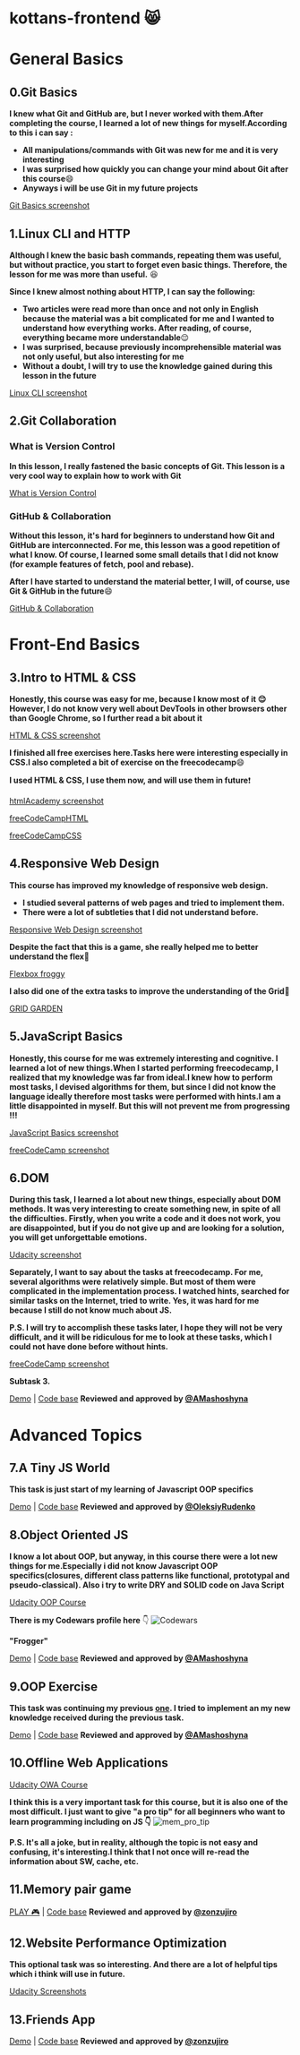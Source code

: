 # kottans-frontend  :smile_cat:
# General Basics

## 0.Git Basics
**I knew what Git and GitHub are, but I never worked with them.After completing the course, I learned a lot of new things for myself.According to this i can say :**

* **All manipulations/commands with Git was new for me and it is very interesting**
* **I was surprised how quickly you can change your mind about Git after this course**:smile:
* **Anyways i will be use Git in my future projects**

[Git Basics screenshot](https://github.com/babayK0/kottans-frontend/raw/master/task_git_basics/task_git_basics.PNG)

## 1.Linux CLI and HTTP
**Although I knew the basic bash commands, repeating them was useful, but without practice, you start to forget even basic things. Therefore, the lesson for me was more than useful.** :satisfied:

**Since I knew almost nothing about HTTP, I can say the following:**
* **Two articles were read more than once and not only in English because the material was a bit complicated for me and I wanted to understand how everything works. After reading, of course, everything became more understandable**:relieved:
* **I was surprised, because previously incomprehensible material was not only useful, but also interesting for me** 
* **Without a doubt, I will try to use the knowledge gained during this lesson in the future**

[Linux CLI screenshot](https://github.com/babayK0/kottans-frontend/raw/master/task_linux_cli/task_linux_cli.PNG)

## 2.Git Collaboration
### What is Version Control
**In this lesson, I really fastened the basic concepts of Git. This lesson is a very cool way to explain how to work with Git**

[What is Version Control](https://github.com/babayK0/kottans-frontend/raw/master/task_git_collaboration/task_git_collaboration1.PNG)

### GitHub & Collaboration
**Without this lesson, it's hard for beginners to understand how Git and GitHub are interconnected. For me, this lesson was a good repetition of what I know. Of course, I learned some small details that I did not know (for example features of fetch, pool and rebase).**

**After I have started to understand the material better, I will, of course, use Git & GitHub in the future**:smile:

[GitHub & Collaboration](https://github.com/babayK0/kottans-frontend/raw/master/task_git_collaboration/task_git_collaboration2.PNG)
        
      
# Front-End Basics
## 3.Intro to HTML & CSS
**Honestly, this course was easy for me, because I know most of it :relieved: However, I do not know very well about DevTools in other browsers other than Google Chrome, so I further read a bit about it**

[HTML & CSS screenshot](https://github.com/babayK0/kottans-frontend/raw/master/task_git_html_css_intro/task_html_css_intro1.PNG)

**I finished all free exercises here.Tasks here were interesting especially in CSS.I also completed a bit of exercise on the freecodecamp**:smile:

**I used HTML & CSS, I use them now, and will use them in future**:exclamation:

[htmlAcademy screenshot](https://github.com/babayK0/kottans-frontend/raw/master/task_git_html_css_intro/task_html_css_intro.PNG)

[freeCodeCampHTML](https://github.com/babayK0/kottans-frontend/raw/master/task_git_html_css_intro/task_html_css_intro2.PNG)

[freeCodeCampCSS](https://github.com/babayK0/kottans-frontend/raw/master/task_git_html_css_intro/task_html_css_intro3.PNG)
   
## 4.Responsive Web Design
**This course has improved my knowledge of responsive web design.**
* **I studied several patterns of web pages and tried to implement them.**
* **There were a lot of subtleties that I did not understand before.**

[Responsive Web Design screenshot](https://github.com/babayK0/kottans-frontend/raw/master/task_responsive_web_design/task_responsive_web_design1.PNG)

**Despite the fact that this is a game, she really helped me to better understand the flex**:frog:

[Flexbox froggy](https://github.com/babayK0/kottans-frontend/raw/master/task_responsive_web_design/task_responsive_web_design2.PNG)

**I also did one of the extra tasks to improve the understanding of the Grid**:deciduous_tree:

[GRID GARDEN](https://github.com/babayK0/kottans-frontend/raw/master/task_responsive_web_design/task_responsive_web_design3.PNG)
        
      
## 5.JavaScript Basics
**Honestly, this course for me was extremely interesting and cognitive. I learned a lot of new things.When I started performing freecodecamp, I realized that my knowledge was far from ideal.I knew how to perform most tasks, I devised algorithms for them, but since I did not know the language ideally therefore most tasks were performed with hints.I am a little disappointed in myself. But this will not prevent me from progressing !!!**

[JavaScript Basics screenshot](https://github.com/babayK0/kottans-frontend/raw/master/task_js_basics/task_js_basics1.PNG)

[freeCodeCamp screenshot](https://github.com/babayK0/kottans-frontend/raw/master/task_js_basics/task_js_basics2.PNG)

      

## 6.DOM
**During this task, I learned a lot about new things, especially about DOM methods. It was very interesting to create something new, in spite of all the difficulties. Firstly, when you write a code and it does not work, you are disappointed, but if you do not give up and are looking for a solution, you will get unforgettable emotions.**

[Udacity screenshot](https://github.com/babayK0/kottans-frontend/raw/master/task_js_dom/task_js_dom.PNG)

**Separately, I want to say about the tasks at freecodecamp. For me, several algorithms were relatively simple. But most of them were complicated in the implementation process. I watched hints, searched for similar tasks on the Internet, tried to write. Yes, it was hard for me because I still do not know much about JS.**

**P.S. I will try to accomplish these tasks later, I hope they will not be very difficult, and it will be ridiculous for me to look at these tasks, which I could not have done before without hints.**

[freeCodeCamp screenshot](https://github.com/babayK0/kottans-frontend/raw/master/task_js_dom/freecodecamp.PNG)

 **Subtask 3.**
 
[Demo](https://babayk0.github.io/js-dom-midleearth/) | [Code base](https://github.com/babayK0/babayK0.github.io)
 **Reviewed and approved by [@AMashoshyna](https://github.com/AMashoshyna)**

# Advanced Topics
## 7.A Tiny JS World
**This task is just start of my learning of Javascript OOP specifics**

[Demo](https://babayk0.github.io/a-tiny-JS-world/) | [Code base](https://github.com/kottans/frontend-2019-homeworks/blob/master/submissions/babayK0/a-tiny-JS-world/index.js) 
**Reviewed and approved by [@OleksiyRudenko](https://github.com/OleksiyRudenko)**

## 8.Object Oriented JS
**I know a lot about OOP, but anyway, in this course there were a lot new things for me.Especially i did not  know Javascript OOP specifics(closures, different class patterns like functional, prototypal and pseudo-classical). Also i try to write  DRY and SOLID code on Java Script**

[Udacity OOP Course](https://github.com/babayK0/kottans-frontend/raw/master/task_js_oop/udacityoop.PNG)

**There is my Codewars profile here** :point_down:
![Codewars](https://github.com/babayK0/kottans-frontend/raw/master/task_js_oop/Codewars.PNG)

**"Frogger"**

[Demo](https://babayk0.github.io/Frogger/) | [Code base](https://github.com/babayK0/babayK0.github.io/blob/master/Frogger/js/app.js)
 **Reviewed and approved by [@AMashoshyna](https://github.com/AMashoshyna)**

## 9.OOP Exercise
**This task was continuing my previous [one](https://github.com/babayK0/kottans-frontend#7a-tiny-js-world). I tried to implement an my new knowledge received during the previous task.**

[Demo](https://babayk0.github.io/a-tiny-JS-world/) | [Code base](https://github.com/babayK0/a-tiny-JS-world/blob/master/index.js)
 **Reviewed and approved by [@AMashoshyna](https://github.com/AMashoshyna)**

## 10.Offline Web Applications
[Udacity OWA Course](https://github.com/babayK0/kottans-frontend/raw/master/task_offline_web_app/udacity_owa.PNG)

**I think this is a very important task for this course, but it is also one of the most difficult.
I just want to give "a pro tip" for  all beginners who want to learn programming including on JS :point_down:**
![mem_pro_tip](https://github.com/babayK0/kottans-frontend/raw/master/task_offline_web_app/mem.PNG)

**P.S. It's all a joke, but in reality, although the topic is not easy and confusing, it's interesting.I think that I not once will re-read the information about SW, cache, etc.**

## 11.Memory pair game
[PLAY :video_game:](https://babayk0.github.io/Memory-Pair-Game/) | [Code base](https://github.com/babayK0/Memory-Pair-Game)
**Reviewed and approved by [@zonzujiro](https://github.com/zonzujiro)**

## 12.Website Performance Optimization
**This optional task was so interesting. And there are a lot of helpful tips which i think will use in future.**

[Udacity Screenshots](https://github.com/babayK0/kottans-frontend/raw/master/task_website_performance/)

## 13.Friends App
[Demo](https://babayk0.github.io/Friends-app/) | [Code base](https://github.com/babayK0/Friends-app)
**Reviewed and approved by [@zonzujiro](https://github.com/zonzujiro)**
